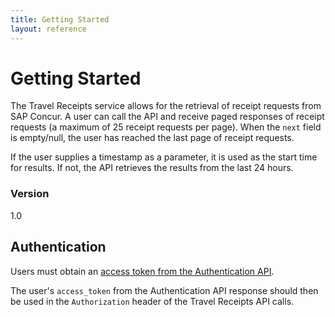 ```yaml
---
title: Getting Started
layout: reference
---
```


# Getting Started

The Travel Receipts service allows for the retrieval of receipt requests from SAP Concur. A user can call the API and receive paged responses of receipt requests (a maximum of 25 receipt requests per page). When the `next` field is empty/null, the user has reached the last page of receipt requests.

If the user supplies a timestamp as a parameter, it is used as the start time for results. If not, the API retrieves the results from the last 24 hours.

### Version
1.0  

## <a name="auth"></a>Authentication
Users must obtain an [access token from the Authentication API](https://developer.concur.com/api-reference/authentication/getting-started.html).

The user's `access_token` from the Authentication API response should then be used in the `Authorization` header of the Travel Receipts API calls.




